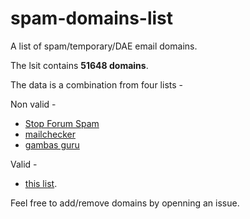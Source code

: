 # spam-domains-list
A list of spam/temporary/DAE email domains.

The lsit contains **51648 domains**. 

The data is a combination from four lists - 

Non valid - 
* [Stop Forum Spam](http://www.stopforumspam.com)
* [mailchecker](https://github.com/FGRibreau/mailchecker)
* [gambas guru](https://gambas.guru/Email_Blacklist)

Valid - 
* [this list](https://gist.github.com/tbrianjones/5992856).

Feel free to add/remove domains by openning an issue.
